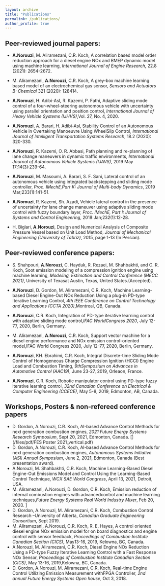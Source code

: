 ```yaml
---
layout: archive
title: "Publications"
permalink: /publications/
author_profile: true
---
```


## Peer-reviewed journal papers:


* **A.Norouzi**, M. Aliramezani, C.R. Koch, A correlation based model order reduction approach for a diesel engine NOx and BMEP dynamic model using machine learning, _International Journal of Engine Research_, 22.8 (2021): 2654-2672. [<i class="fas fa-link"></i>](https://journals.sagepub.com/doi/abs/10.1177/1468087420936949) [<i class="fas fa-file-pdf"></i>](/files/pdf/MOR-IJER-AN-v05-wfp.pdf)

* M.  Aliramezani, **A.Norouzi**,  C.R.  Koch,  A  grey-box  machine  learning  based  model  of  an  electrochemical  gas  sensor, _Sensors and Actuators B: Chemical_ 321 (2020):  128414. [<i class="fas fa-link"></i>](https://www.sciencedirect.com/science/article/pii/S0925400520307590?casa_token=iEpX_a4MmNIAAAAA:KYrzjeXC0XXixXneruou1znUHBf28wU_QzCXRYubPa-PS_5vRxJ9N0zFy_QQb1vj0ijon7MTjA) [<i class="fas fa-file-pdf"></i>](/files/pdf/NOxsensorGreyboxSVM_R1-wfp.pdf)

* **A.Norouzi**, H. Adibi-Asl, R. Kazemi, P. Fathi, Adaptive sliding mode control of a four-wheel-steering autonomous vehicle with uncertainty using parallel orientation and position control, _International Journal of Heavy Vehicle Systems (IJHVS)_,Vol.  27, No.  4, 2020. [<i class="fas fa-link"></i>](https://www.inderscienceonline.com/doi/abs/10.1504/IJHVS.2020.109290) [<i class="fas fa-file-pdf"></i>](/files/pdf/4WS_ASMC_accepted_version-wfp.pdf)

* **A.Norouzi**, A. Barari, H. Adibi-Asl, Stability Control of an Autonomous Vehicle in Overtaking Manoeuvre Using WheelSlip Control, _International Journal of Intelligent Transportation Systems Research_, 18.2 (2020): 320-330. [<i class="fas fa-link"></i>](https://www.springerprofessional.de/en/stability-control-of-an-autonomous-vehicle-in-overtaking-manoeuv/17100504) [<i class="fas fa-file-pdf"></i>](/files/pdf/IJT_Springer_accepted_version-wfp.pdf)

* **A.Norouzi**,  R.  Kazemi,  O.  R.  Abbasi,  Path  planning  and  re-planning  of  lane  change  maneuvers  in  dynamic  traffic environments, _International Journal of Autonomous Vehicle Systems (IJAVS)_, 2019 May 17;14(3):239-64. [<i class="fas fa-link"></i>](https://www.inderscienceonline.com/doi/abs/10.1504/IJVAS.2019.099831) [<i class="fas fa-file-pdf"></i>](/files/pdf/path_palnning_accepted_version-wfp.pdf)

* **A.Norouzi**, M. Masoumi, A. Barari, S. F. Sani, Lateral control of an autonomous vehicle using integrated backstepping and sliding mode controller, _Proc. IMechE,Part K: Journal of Multi-body Dynamics_, 2019 Mar;233(1):141-51. [<i class="fas fa-link"></i>](https://journals.sagepub.com/doi/full/10.1177/1464419318797051) [<i class="fas fa-file-pdf"></i>](/files/pdf/partk-2018-wfp.pdf)

* **A.Norouzi**,  R.  Kazemi,  Sh.   Azadi,  Vehicle  lateral  control  in  the  presence  of  uncertainty  for  lane  change  maneuver using  adaptive  sliding  mode  control  with  fuzzy  boundary  layer,  _Proc. IMechE, Part I: Journal of Systems and Control Engineering_, 2018 Jan;232(1):12-28. [<i class="fas fa-link"></i>](https://journals.sagepub.com/doi/abs/10.1177/0959651817733222) [<i class="fas fa-file-pdf"></i>](/files/pdf/PartI-2018-wfp.pdf)


* H. Biglari, **A.Norouzi**, Design and Numerical Analysis of Composite Pressure Vessel based on Unit Load Method, _Journal of Mechanical Engineering (University of Tabriz)_, 2015, page 1-13 (In Persian). [<i class="fas fa-link"></i>](https://www.researchgate.net/publication/293645262_Design_and_Numerical_Analysis_of_Composite_Pressure_Vessel_based_on_Unit_Load_Method_in_persian) [<i class="fas fa-file-pdf"></i>](/files/pdf/JMEUT40541445545800.pdf)



## Peer-reviewed conference papers:

* S. Shahpouri, **A.Norouzi**, C. Hayduk, R. Rezaei, M. Shahbakhti, and C. R. Koch, Soot emission modeling of a compression ignition engine using machine learning, _Modeling, Estimation and Control Conference (MECC 2021)_, University of Texasat Austin, Texas, United States.(Accepted).

* **A.Norouzi**, D. Gordon, M. Aliramezani, C.R. Koch, Machine Learning-based Diesel Engine-Out NOx Reduction Using a plug-in PD-type Iterative Learning Control, _4th IEEE Conference on Control Technology and Applications (CCTA 2020)_,Montreal, QB, Canada. [<i class="fas fa-link"></i>](https://ieeexplore.ieee.org/abstract/document/9206277) [<i class="fas fa-file-pdf"></i>](/files/pdf/CCTA2020_v04-wfp.pdf)

* **A.Norouzi**, C.R. Koch, Integration of PD-type iterative learning control with adaptive sliding mode control,_IFAC WorldCongress 2020_, July 12-77, 2020, Berlin, Germany. [<i class="fas fa-link"></i>](https://www.sciencedirect.com/science/article/pii/S2405896320323223) [<i class="fas fa-file-pdf"></i>](/files/pdf/1-s2.0-S2405896320323223-main-wfp.pdf)

* M. Aliramezani, **A.Norouzi**,  C.R.  Koch,  Support  vector  machine  for  a  diesel  engine  performance  and NOx emission control-oriented model,IFAC World Congress 2020, July 12-77, 2020, Berlin, Germany. [<i class="fas fa-link"></i>](https://www.sciencedirect.com/science/article/pii/S2405896320312635) [<i class="fas fa-file-pdf"></i>](/files/pdf/1-s2.0-S2405896320312635-main-wfp.pdf)

* **A.Norouzi**, KH. Ebrahimi,  C.R.  Koch,  Integral Discrete-time Sliding Mode Control of Homogeneous Charge Compression Ignition (HCCI) Engine Load and Combustion Timing, _9thSymposium on Advances in Automotive Control (AAC19)_, June 23-27, 2019, Orleaon, France. [<i class="fas fa-link"></i>](https://www.sciencedirect.com/science/article/pii/S2405896319306445) [<i class="fas fa-file-pdf"></i>](/files/pdf/AAC_IFAC_2019_V6-wfp.pdf)

* **A.Norouzi**, C.R. Koch,  Robotic  manipulator  control  using  PD-type  fuzzy  iterative  learning  control, _32nd Canadian Conference on Electrical & Computer Engineering (CCECE)_, May 5-8, 2019, Edmonton, AB, Canada. [<i class="fas fa-link"></i>](https://ieeexplore.ieee.org/document/8861721) [<i class="fas fa-file-pdf"></i>](/files/pdf/IEEE_CCECE_2019_v6-wfp.pdf)


## Workshops, Posters & non-refereed conference papers
* D. Gordon, A.Norouzi, C.R. Koch, AI-based Advance Control Methods for next generation combustion engines, _2021 Future Energy Systems Research Symposium_, Sept 20, 2021, Edmonton, Canada. [<i class="fas fa-file-pdf"></i>](/files/pdf/FES Poster 2021_vertical.pdf)
* D. Gordon, A.Norouzi, C.R. Koch, AI-based Advance Control Methods for next generation combustion engines, _Autonomous Systems Initiative (ASI) Annual Symposium_, June 2, 2021, Edmonton, Canada (Best presentation award). [<i class="fas fa-file-pdf"></i>](/files/pdf/ASIpresentationDGAN.pdf)
* A.Norouzi, M. Shahbakhti, C.R. Koch, Machine Learning-Based Diesel Engine-Out Emissions Model and Control Using the Learning-Based Control Technique, _WCX SAE World Congress_, April 13, 2021, Detroit, USA. [<i class="fas fa-file-pdf"></i>](/files/pdf/21PFL-0760_submitted.pdf)
* M.  Aliramezani, A.Norouzi,  D.  Gordon,  C.R.  Koch,  Emission  reduction  of  internal  combustion  engines  with  advancedcontrol and machine learning techniques,_Future Energy Systems Real World Industry Mixer_, Feb 20, 2020. [<i class="fas fa-file-pdf"></i>](/files/pdf/MA_FESLighning2020_V01.pdf)]
* D.  Gordon, A.Norouzi,  M.  Aliramezani,  C.R.  Koch,  Combustion  Control  Research  –University of Alberta, _Canadian Graduate Engineering Consortium_, Sept 2019. [<i class="fas fa-file-pdf"></i>](/files/pdf/CEGC_2019_V02.pdf)
* M. Aliramezani, A.Norouzi, C.R. Koch, R. E. Hayes, A control oriented diesel engine NOx emission model for on board diagnostics and engine control with sensor feedback, _Proceedings of Combustion Institute Canadian Section (CICS)_, May13-16, 2019, Kelowna, BC, Canada. [<i class="fas fa-link"></i>](https://www.researchgate.net/profile/Masoud-Aliramezani/publication/333223847_A_control_oriented_diesel_engine_NOx_emission_model_for_on_board_diagnostics_and_engine_control_with_sensor_feedback/links/5ce2feff92851c4eabb15d89/A-control-oriented-diesel-engine-NOx-emission-model-for-on-board-diagnostics-and-engine-control-with-sensor-feedback.pdf) [<i class="fas fa-file-pdf"></i>](/files/pdf/CICS_2019_model_V03-wfp.pdf)
* A.Norouzi, M. Aliramezani, C.R. Koch, Diesel Engine NOx Reduction Using a PD-type Fuzzy Iterative Learning Control with  a  Fast  Response  NOx  Sensor, _Proceedings of Combustion Institute Canadian Section (CICS)_,  May  13-16,  2019,Kelowna, BC, Canada. [<i class="fas fa-link"></i>](https://www.researchgate.net/profile/Armin-Norouzi/publication/333224129_Diesel_Engine_NOx_Reduction_Using_a_PD-type_Fuzzy_Iterative_Learning_Control_with_a_Fast_Response_NOx_Sensor/links/5ce31302a6fdccc9ddc14000/Diesel-Engine-NOx-Reduction-Using-a-PD-type-Fuzzy-Iterative-Learning-Control-with-a-Fast-Response-NOx-Sensor.pdf) [<i class="fas fa-file-pdf"></i>](/files/pdf/CICS_2019_control_v04-wfp.pdf)
* D.  Gordon, A.Norouzi,  M.  Aliramezani,  C.R.  Koch,  Real-time  Engine  Control  Utilizing  Emission  Measurement  withFPGA Controller, _2nd annual Future Energy Systems Open house_, Oct 3, 2018. [<i class="fas fa-file-pdf"></i>](/files/pdf/FES_OpenHouse18_DGMA_V02.pdf)